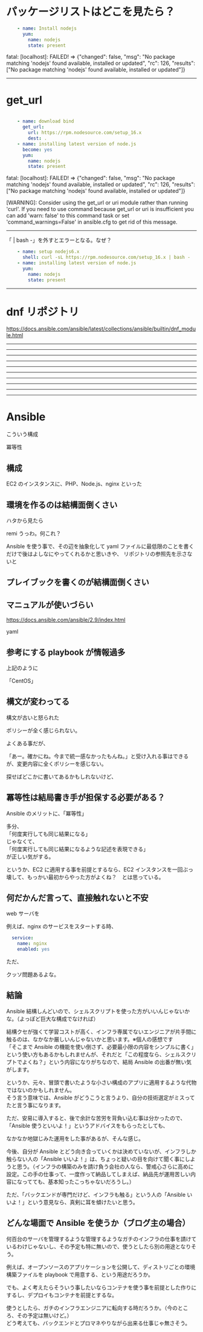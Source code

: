 # パッケージリストはどこを見たら？
```yaml
    - name: Install nodejs
      yum:
        name: nodejs
        state: present
```

fatal: [localhost]: FAILED! => {"changed": false, "msg": "No package matching 'nodejs' found available, installed or updated", "rc": 126,   "results": ["No package matching 'nodejs' found available, installed or updated"]}

_____________________________________________
# get_url

```yaml

    - name: download bind
      get_url:
        url: https://rpm.nodesource.com/setup_16.x
        dest: .
    - name: installing latest version of node.js
      become: yes
      yum:
        name: nodejs
        state: present
```

fatal: [localhost]: FAILED! => {"changed": false, "msg": "No package matching 'nodejs' found available, installed or updated", "rc": 126, "results": ["No package matching 'nodejs' found available, installed or updated"]}



[WARNING]: Consider using the get_url or uri module rather than running 'curl'.  If you need to use command because get_url or uri is insufficient you can add 'warn: false' to
this command task or set 'command_warnings=False' in ansible.cfg to get rid of this message.


_____________________________________________

「 | bash -」を外すとエラーとなる。なぜ？
```yaml
    - name: setup nodejs6.x
      shell: curl -sL https://rpm.nodesource.com/setup_16.x | bash -
    - name: installing latest version of node.js
      yum:
        name: nodejs
        state: present
```


_____________________________________________
# dnf リポジトリ
https://docs.ansible.com/ansible/latest/collections/ansible/builtin/dnf_module.html


_____________________________________________
_____________________________________________
_____________________________________________
_____________________________________________
_____________________________________________
_____________________________________________
_____________________________________________
_____________________________________________
_____________________________________________
_____________________________________________
# Ansible

こういう構成

冪等性

## 構成
EC2 のインスタンスに、PHP、Node.js、nginx といった


## 環境を作るのは結構面倒くさい

ハタから見たら

remi 
うっわ。何これ？

Ansible を使う事で、その辺を抽象化して yaml ファイルに最低限のことを書くだけで後はよしなにやってくれるかと思いきや、
リポジトリの参照先を示さないと


## プレイブックを書くのが結構面倒くさい


## マニュアルが使いづらい
https://docs.ansible.com/ansible/2.9/index.html  

yaml



## 参考にする playbook が情報過多
上記のように


「CentOS」


## 構文が変わってる
構文が古いと怒られた

ポリシーが全く感じられない。  

よくある事だが、

「あー。確かにね。今まで統一感なかったもんね。」と受け入れる事はできるが、変更内容に全くポリシーを感じない。

探せばどこかに書いてあるかもしれないけど、


## 冪等性は結局書き手が担保する必要がある？
Ansible のメリットに、「冪等性」

多分、  
「何度実行しても同じ結果になる」  
じゃなくて、  
「何度実行しても同じ結果になるような記述を表現できる」  
が正しい気がする。  

というか、EC2 に適用する事を前提とするなら、EC2 インスタンスを一回ぶっ壊して、もっかい最初からやった方がよくね？　とは思っている。  


## 何だかんだ言って、直接触れないと不安
web サーバを

例えば、nginx のサービスをスタートする時、
```yaml
  service:
    name: nginx
    enabled: yes
```

ただ、

クッソ問題あるよな。


## 結論
Ansible 結構しんどいので、シェルスクリプトを使った方がいいんじゃないかな。（よっぽど巨大な構成でなければ）  

結構クセが強くて学習コストが高く、インフラ専属でないエンジニアが片手間に触るのは、なかなか厳しいんじゃないかと思います。※個人の感想です  
「そこまで Ansible の機能を使い倒さず、必要最小限の内容をシンプルに書く」という使い方もあるかもしれませんが、それだと「この程度なら、シェルスクリプトでよくね？」という内容になりがちなので、結局 Ansible の出番が無い気がします。  

というか、元々、冒頭で書いたような小さい構成のアプリに適用するような代物ではないのかもしれません。  
そう言う意味では、Ansible がどうこうと言うより、自分の技術選定がミスってたと言う事になります。  

ただ、安易に導入すると、後で余計な苦労を背負い込む事は分かったので、「Ansible 使うといいよ！」というアドバイスをもらったとしても、

なかなか地獄じみた運用をした事があるが、そんな感じ。

今後、自分が Ansible とどう向き合っていくかは決めていないが、インフラしか触らない人の「Ansible いいよ！」は、ちょっと疑いの目を向けて聞く事にしようと思う。（インフラの構築のみを請け負う会社の人なら、警戒心さらに高めに設定。この手の仕事って、一度作って納品してしまえば、納品先が運用苦しい内容になってても、基本知ったこっちゃないだろうし。）  

ただ、「バックエンドが専門だけど、インフラも触る」という人の「Ansible いいよ！」という意見なら、真剣に耳を傾けたいと思う。  


## どんな場面で Ansible を使うか（ブログ主の場合）
何百台のサーバを管理するような管理するようなガチのインフラの仕事を請けているわけじゃないし、その予定も特に無いので、使うとしたら別の用途となりそう。  

例えば、オープンソースのアプリケーションを公開して、ディストリごとの環境構築ファイルを playbook で用意する、という用途だろうか。  

でも、よく考えたらそういう事したいならコンテナを使う事を前提とした作りにするし、デプロイもコンテナを前提とするな。  

使うとしたら、ガチのインフラエンジニアに転向する時だろうか。（今のところ、その予定は無いけど。）  
どう考えても、バックエンドとプロマネやりながら出来る仕事じゃ無さそう。  



